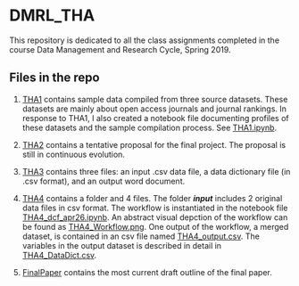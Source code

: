 # DMRL_THA

This repository is dedicated to all the class assignments completed in the course Data Management and Research Cycle, Spring 2019.

## Files in the repo
1. [THA1](THA1/) contains sample data compiled from three source datasets. These datasets are mainly about open access journals and journal rankings. In response to THA1, I also created a notebook file documenting profiles of these datasets and the sample compilation process. See [THA1.ipynb](THA1/THA1_doc.ipynb).

2. [THA2](THA2/) contains a tentative proposal for the final project. The proposal is still in continuous evolution.

3. [THA3](THA3/) contains three files: an input .csv data file, a data dictionary file (in .csv format), and an output word document.

4. [THA4](THA4/) contains a folder and 4 files. The folder **_input_** includes 2 original data files in csv format. The workflow is instantiated in the notebook file [THA4_dcf_apr26.ipynb](THA4/THA4_dcf_apr26.ipynb). An abstract visual depction of the workflow can be found as [THA4_Workflow.png](THA4/THA4_Workflow.png). One output of the workflow, a merged dataset, is contained in an csv file named [THA4_output.csv](THA4/THA4_output.csv). The variables in the output dataset is described in detail in [THA4_DataDict.csv](THA4/THA4_DataDict.csv).

5. [FinalPaper](FinalPaper/) contains the most current draft outline of the final paper.
